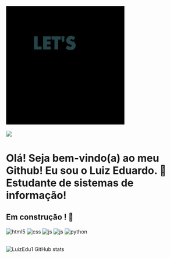 <img src = "giphy.gif" width= "325px">

 <a href="https://www.linkedin.com/in/luizeduardoxavierdealmeida/" target="_blank"><img src="https://img.shields.io/badge/-LinkedIn- %230077B5?style=for-the-badge&logo=linkedin&logoColor=white" target="_blank"></a>

# Olá! Seja bem-vindo(a) ao meu Github! Eu sou o Luiz Eduardo. 👋 <br> Estudante de sistemas de informação!
## Em construção ! 🚧

<div style="display: inline_block">
  <img align="center" alt="html5" src="https://img.shields.io/badge/HTML5-E34F26?style=for-the-badge&logo=html5&logoColor=white" />
  <img align="center" alt="css" src="https://img.shields.io/badge/CSS3-1572B6?style=for-the-badge&logo=css3&logoColor=white" />
  <img align="center" alt="js" src="https://img.shields.io/badge/JavaScript-F7DF1E?style=for-the-badge&logo=javascript&logoColor=black" />
  <img align="center" alt="js" src="https://img.shields.io/badge/Java-ED8B00?style=for-the-badge&logo=java&logoColor=white" />
  <img align="center" alt="python" src="https://img.shields.io/badge/Python-14354C?style=for-the-badge&logo=python&logoColor=white" />
</div><br/>

![LuizEdu1 GitHub stats](https://github-readme-stats.vercel.app/api?username=LuizEdu1&show_icons=true&theme=dracula)
